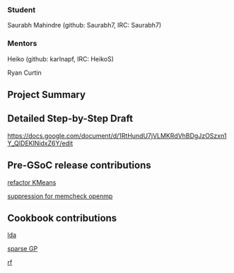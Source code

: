### Student

Saurabh Mahindre (github: Saurabh7, IRC: Saurabh7)

### Mentors

Heiko (github: karlnapf, IRC: HeikoS)

Ryan Curtin

## Project Summary

## Detailed Step-by-Step Draft

https://docs.google.com/document/d/1RtHundU7jVLMKRdVhBDgJzOSzxn1Y_QIDEKlNidxZ6Y/edit

## Pre-GSoC release contributions

[refactor KMeans](https://github.com/shogun-toolbox/shogun/pull/3166)

[suppression for memcheck openmp](https://github.com/shogun-toolbox/shogun/pull/3138)

## Cookbook contributions

[lda](https://github.com/shogun-toolbox/shogun/pull/3219)

[sparse GP](https://github.com/shogun-toolbox/shogun/pull/3389)

[rf](https://github.com/shogun-toolbox/shogun/pull/3301)

